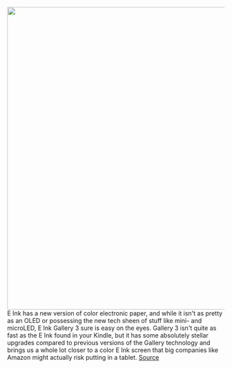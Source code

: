 <img src='https://cdn.vox-cdn.com/thumbor/sVfn4WVRk5pPoWep6CkqVJUA7z0=/0x0:2040x1360/1200x800/filters:focal(857x517:1183x843)/cdn.vox-cdn.com/uploads/chorus_image/image/70792473/E_Ink.0.jpg' width='700px' /><br/>
E Ink has a new version of color electronic paper, and while it isn't as pretty as an OLED or possessing the new tech sheen of stuff like mini- and microLED, E Ink Gallery 3 sure is easy on the eyes. Gallery 3 isn't quite as fast as the E Ink found in your Kindle, but it has some absolutely stellar upgrades compared to previous versions of the Gallery technology and brings us a whole lot closer to a color E Ink screen that big companies like Amazon might actually risk putting in a tablet.
<a href='https://www.theverge.com/2022/4/25/23041407/e-ink-color-gallery-3-announced'> Source <a/>